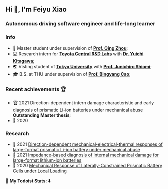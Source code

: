 <h2>Hi 👋, I'm Feiyu Xiao</h2>
<h3>Autonomous driving software engineer and life-long learner</h3>


### Info
* 🔬 Master student under supervision of **[Prof. Qing Zhou](http://www.svm.tsinghua.edu.cn/essay/75/1831.html)**;
* 💻 Research intern for **[Toyota Central R&D Labs](https://www.tytlabs.com/)** with **[Dr. Yuichi Kitagawa](http://ircobi.org/wordpress/who-is-involved/)**;
* 🌏 Visting student of **[Tokyo University](https://eng.inha.ac.kr/)** with **[Prof. Junichiro Shiomi](http://www.phonon.t.u-tokyo.ac.jp/people/shiomi/?lang=en)**;
* 🎓 B.S. at THU under supervision of **[Prof. Bingyang Cao](https://www.hy.tsinghua.edu.cn/info/1155/1858.htm)**;


### Recent achievements 🏆
* 🏆 2021 Direction-dependent intern damage characteristic and early diagnosis of prismatic Li-ion batteries under mechanical abuse **Outstanding Master thesis**;
* 🥉 2020 

### Research

* 📄 2021 [Direction-dependent mechanical-electrical-thermal responses of large-format prismatic Li-ion battery under mechanical abuse](https://www.sciencedirect.com/science/article/abs/pii/S2352152X21009658?via%3Dihub)
* 📄 2021 [Impedance-based diagnosis of internal mechanical damage for large-format lithium-ion batteries](https://www.sciencedirect.com/science/article/abs/pii/S0360544221011038?via%3Dihub)
* 📄 2020 [Mechanical Response of Laterally-Constrained Prismatic Battery Cells under Local Loading](https://saemobilus.sae.org/content/2020-01-0200/)



🚧 **My Todoist Stats: ⬇️**
<!--
&nbsp;&nbsp;&nbsp;&nbsp;&nbsp; [![PaperWeeklyAI](https://github-readme-stats.vercel.app/api/pin/?username=Charmve&repo=PaperWeeklyAI)](https://github.com/Charmve/PaperWeeklyAI) &nbsp;&nbsp;&nbsp;&nbsp;&nbsp;[![Surface-Defect-Detection](https://github-readme-stats.vercel.app/api/pin/?username=Charmve&repo=Surface-Defect-Detection)](https://github.com/Charmve/Surface-Defect-Detection)
-->
